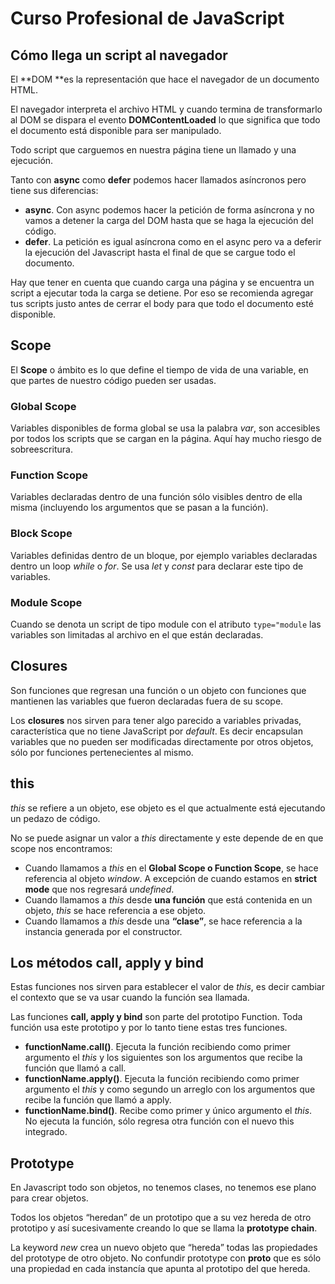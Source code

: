 # Curso Profesional de JavaScript





## Cómo llega un script al navegador

El **DOM **es la representación que hace el navegador de un documento HTML.

El navegador interpreta el archivo HTML y cuando termina de transformarlo al DOM se dispara el evento **DOMContentLoaded** lo que significa que todo el documento está disponible para ser manipulado.

Todo script que carguemos en nuestra página tiene un llamado y una ejecución.

Tanto con **async** como **defer** podemos hacer llamados asíncronos pero tiene sus diferencias:

- **async**. Con async podemos hacer la petición de forma asíncrona y no vamos a detener la carga del DOM hasta que se haga la ejecución del código.
- **defer**. La petición es igual asíncrona como en el async pero va a deferir la ejecución del Javascript hasta el final de que se cargue todo el documento.

Hay que tener en cuenta que cuando carga una página y se encuentra un script a ejecutar toda la carga se detiene. Por eso se recomienda agregar tus scripts justo antes de cerrar el body para que todo el documento esté disponible.



## Scope

El **Scope** o ámbito es lo que define el tiempo de vida de una variable, en que partes de nuestro código pueden ser usadas.

### Global Scope

Variables disponibles de forma global se usa la palabra *var*, son accesibles por todos los scripts que se cargan en la página. Aquí hay mucho riesgo de sobreescritura.

### Function Scope

Variables declaradas dentro de una función sólo visibles dentro de ella misma (incluyendo los argumentos que se pasan a la función).

### Block Scope

Variables definidas dentro de un bloque, por ejemplo variables declaradas dentro un loop *while* o *for*. Se usa *let* y *const* para declarar este tipo de variables.

### Module Scope

Cuando se denota un script de tipo module con el atributo `type="module` las variables son limitadas al archivo en el que están declaradas.



## Closures

Son funciones que regresan una función o un objeto con funciones que mantienen las variables que fueron declaradas fuera de su scope.

Los **closures** nos sirven para tener algo parecido a variables privadas, característica que no tiene JavaScript por *default*. Es decir encapsulan variables que no pueden ser modificadas directamente por otros objetos, sólo por funciones pertenecientes al mismo.



## this

*this* se refiere a un objeto, ese objeto es el que actualmente está ejecutando un pedazo de código.

No se puede asignar un valor a *this* directamente y este depende de en que scope nos encontramos:

- Cuando llamamos a *this* en el **Global Scope o Function Scope**, se hace referencia al objeto *window*. A excepción de cuando estamos en **strict mode** que nos regresará *undefined*.
- Cuando llamamos a *this* desde **una función** que está contenida en un objeto, *this* se hace referencia a ese objeto.
- Cuando llamamos a *this* desde una **“clase”**, se hace referencia a la instancia generada por el constructor.



## Los métodos call, apply y bind

Estas funciones nos sirven para establecer el valor de *this*, es decir cambiar el contexto que se va usar cuando la función sea llamada.

Las funciones **call, apply y bind** son parte del prototipo Function. Toda función usa este prototipo y por lo tanto tiene estas tres funciones.

- **functionName.call()**. Ejecuta la función recibiendo como primer argumento el *this* y los siguientes son los argumentos que recibe la función que llamó a call.
- **functionName.apply()**. Ejecuta la función recibiendo como primer argumento el *this* y como segundo un arreglo con los argumentos que recibe la función que llamó a apply.
- **functionName.bind()**. Recibe como primer y único argumento el *this*. No ejecuta la función, sólo regresa otra función con el nuevo this integrado.



## Prototype

En Javascript todo son objetos, no tenemos clases, no tenemos ese plano para crear objetos.

Todos los objetos “heredan” de un prototipo que a su vez hereda de otro prototipo y así sucesivamente creando lo que se llama la **prototype chain**.

La keyword *new* crea un nuevo objeto que “hereda” todas las propiedades del prototype de otro objeto. No confundir prototype con **proto** que es sólo una propiedad en cada instancía que apunta al prototipo del que hereda.
